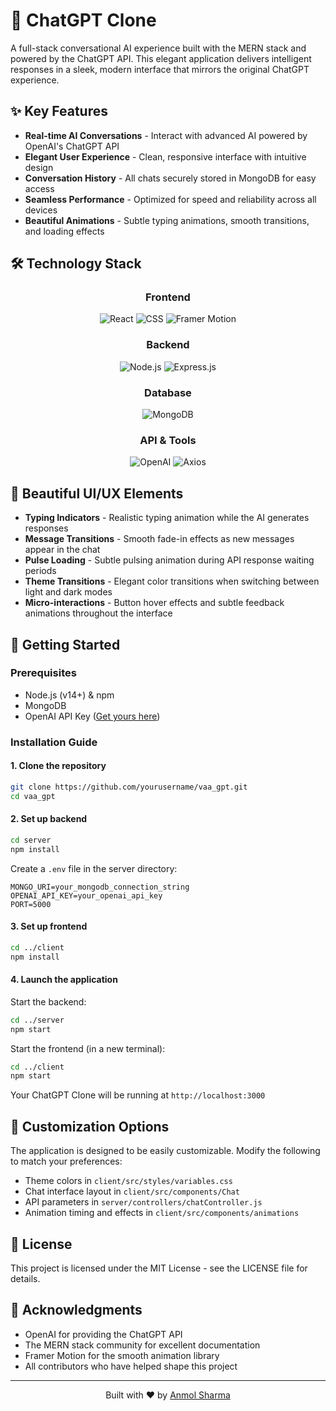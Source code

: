 # 🤖 ChatGPT Clone

A full-stack conversational AI experience built with the MERN stack and powered by the ChatGPT API. This elegant application delivers intelligent responses in a sleek, modern interface that mirrors the original ChatGPT experience.

## ✨ Key Features

- **Real-time AI Conversations** - Interact with advanced AI powered by OpenAI's ChatGPT API
- **Elegant User Experience** - Clean, responsive interface with intuitive design
- **Conversation History** - All chats securely stored in MongoDB for easy access
- **Seamless Performance** - Optimized for speed and reliability across all devices
- **Beautiful Animations** - Subtle typing animations, smooth transitions, and loading effects

## 🛠️ Technology Stack

<div align="center">

### Frontend
![React](https://img.shields.io/badge/React-61DAFB?style=for-the-badge&logo=react&logoColor=black)
![CSS](https://img.shields.io/badge/CSS-1572B6?style=for-the-badge&logo=css3&logoColor=white)
![Framer Motion](https://img.shields.io/badge/Framer_Motion-0055FF?style=for-the-badge&logo=framer&logoColor=white)

### Backend
![Node.js](https://img.shields.io/badge/Node.js-339933?style=for-the-badge&logo=nodedotjs&logoColor=white)
![Express.js](https://img.shields.io/badge/Express.js-000000?style=for-the-badge&logo=express&logoColor=white)

### Database
![MongoDB](https://img.shields.io/badge/MongoDB-47A248?style=for-the-badge&logo=mongodb&logoColor=white)

### API & Tools
![OpenAI](https://img.shields.io/badge/OpenAI_API-412991?style=for-the-badge&logo=openai&logoColor=white)
![Axios](https://img.shields.io/badge/Axios-5A29E4?style=for-the-badge&logo=axios&logoColor=white)

</div>

## 🎨 Beautiful UI/UX Elements

- **Typing Indicators** - Realistic typing animation while the AI generates responses
- **Message Transitions** - Smooth fade-in effects as new messages appear in the chat
- **Pulse Loading** - Subtle pulsing animation during API response waiting periods
- **Theme Transitions** - Elegant color transitions when switching between light and dark modes
- **Micro-interactions** - Button hover effects and subtle feedback animations throughout the interface

## 🚀 Getting Started

### Prerequisites

- Node.js (v14+) & npm
- MongoDB
- OpenAI API Key ([Get yours here](https://platform.openai.com/))

### Installation Guide

#### 1. Clone the repository

```bash
git clone https://github.com/yourusername/vaa_gpt.git
cd vaa_gpt
```

#### 2. Set up backend

```bash
cd server
npm install
```

Create a `.env` file in the server directory:
```
MONGO_URI=your_mongodb_connection_string
OPENAI_API_KEY=your_openai_api_key
PORT=5000
```

#### 3. Set up frontend

```bash
cd ../client
npm install
```

#### 4. Launch the application

Start the backend:
```bash
cd ../server
npm start
```

Start the frontend (in a new terminal):
```bash
cd ../client
npm start
```

Your ChatGPT Clone will be running at `http://localhost:3000`

## 🔧 Customization Options

The application is designed to be easily customizable. Modify the following to match your preferences:

- Theme colors in `client/src/styles/variables.css`
- Chat interface layout in `client/src/components/Chat`
- API parameters in `server/controllers/chatController.js`
- Animation timing and effects in `client/src/components/animations`

## 📄 License

This project is licensed under the MIT License - see the LICENSE file for details.

## 🙏 Acknowledgments

- OpenAI for providing the ChatGPT API
- The MERN stack community for excellent documentation
- Framer Motion for the smooth animation library
- All contributors who have helped shape this project

---

<p align="center">Built with ❤️ by <a href="https://github.com/AnmolSharma2002">Anmol Sharma</a></p>
